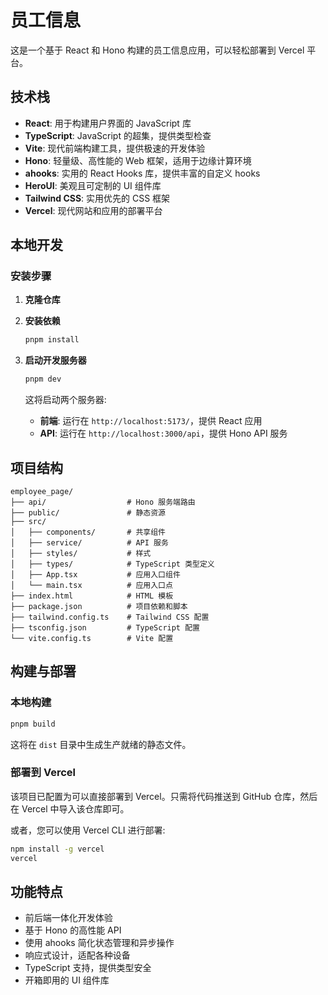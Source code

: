 # 员工信息

这是一个基于 React 和 Hono 构建的员工信息应用，可以轻松部署到 Vercel 平台。

## 技术栈

- **React**: 用于构建用户界面的 JavaScript 库
- **TypeScript**: JavaScript 的超集，提供类型检查
- **Vite**: 现代前端构建工具，提供极速的开发体验
- **Hono**: 轻量级、高性能的 Web 框架，适用于边缘计算环境
- **ahooks**: 实用的 React Hooks 库，提供丰富的自定义 hooks
- **HeroUI**: 美观且可定制的 UI 组件库
- **Tailwind CSS**: 实用优先的 CSS 框架
- **Vercel**: 现代网站和应用的部署平台

## 本地开发

### 安装步骤

1. **克隆仓库**


2. **安装依赖**

   ```bash
   pnpm install
   ```

3. **启动开发服务器**

   ```bash
   pnpm dev
   ```

   这将启动两个服务器:
   - **前端**: 运行在 `http://localhost:5173/`，提供 React 应用
   - **API**: 运行在 `http://localhost:3000/api`，提供 Hono API 服务

## 项目结构

```
employee_page/
├── api/                  # Hono 服务端路由
├── public/               # 静态资源
├── src/
│   ├── components/       # 共享组件
│   ├── service/          # API 服务
│   ├── styles/           # 样式
│   ├── types/            # TypeScript 类型定义
│   ├── App.tsx           # 应用入口组件
│   └── main.tsx          # 应用入口点
├── index.html            # HTML 模板
├── package.json          # 项目依赖和脚本
├── tailwind.config.ts    # Tailwind CSS 配置
├── tsconfig.json         # TypeScript 配置
└── vite.config.ts        # Vite 配置
```

## 构建与部署

### 本地构建

```bash
pnpm build
```

这将在 `dist` 目录中生成生产就绪的静态文件。

### 部署到 Vercel

该项目已配置为可以直接部署到 Vercel。只需将代码推送到 GitHub 仓库，然后在 Vercel 中导入该仓库即可。

或者，您可以使用 Vercel CLI 进行部署:

```bash
npm install -g vercel
vercel
```

## 功能特点

- 前后端一体化开发体验
- 基于 Hono 的高性能 API
- 使用 ahooks 简化状态管理和异步操作
- 响应式设计，适配各种设备
- TypeScript 支持，提供类型安全
- 开箱即用的 UI 组件库
